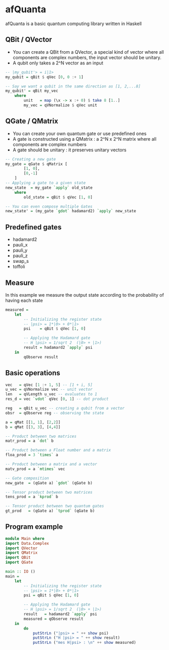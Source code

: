 # afQuanta
afQuanta is a basic quantum computing library written in Haskell

## QBit / QVector
* You can create a QBit from a QVector, a special kind of vector where all components are complex numbers, the input vector should be unitary.
* A qubit only takes a 2^N vector as an input

```Haskell
-- |my_qubit'> = i|1>
my_qubit = qBit $ qVec [0, 0 :+ 1]

-- Say we want a qubit in the same direction as [1, 2,...8]
my_qubit' = qBit my_vec
	where
		unit   = map (\x -> x :+ 0) $ take 8 [1..]
		my_vec = qVNormalize $ qVec unit
```

## QGate / QMatrix
* You can create your own quantum gate or use predefined ones
* A gate is constructed using a QMatrix : a 2^N x 2^N matrix where all components are complex numbers
* A gate should be unitary : it preserves unitary vectors

```Haskell
-- Creating a new gate
my_gate = qGate $ qMatrix [
		[1, 0],
		[0,-1]
	]
-- Applying a gate to a given state
new_state  = my_gate `apply` old_state
	where 
		old_state = qBit $ qVec [1, 0]

-- You can even compose multiple Gates
new_state' = (my_gate `gdot` hadamard2) `apply` new_state
```
## Predefined gates
* hadamard2
* pauli_x
* pauli_y
* pauli_z
* swap_s
* toffoli

## Measure
In this example we measure the output state according to the probability of having each state
```Haskell
measured =
	let
		-- Initializing the register state
		-- |psi> = 1*|0> + 0*|1>
		psi    = qBit $ qVec [1, 0]

		-- Applying the Hadamard gate
		-- H |psi> = 1/sqrt 2  (|0> + |1>)
		result = hadamard2 `apply` psi
	in
		qObserve result
```
## Basic operations
```Haskell
vec   = qVec [1 :+ 1, 5] -- [1 + i, 5]
u_vec = qVNormalize vec -- unit vector
len   = qVLength u_vec -- evaluates to 1
res_d = vec `vdot` qVec [0, 1] -- dot product

reg   = qBit u_vec -- creating a qubit from a vector
obsr  = qObserve reg -- observing the state

a = qMat [[1, 1], [2,2]]
b = qMat [[3, 3], [4,4]]

-- Product between two matrices
matr_prod = a `dot` b

-- Product between a Float number and a matrix
floa_prod = 3 `times` a

-- Product between a matrix and a vector
matv_prod = a `mtimes` vec

-- Gate composition
new_gate  = (qGate a) `gdot` (qGate b)

-- Tensor product between two matrices
tens_prod = a `kprod` b

-- Tensor product between two quantum gates
gt_prod   = (qGate a) `tprod` (qGate b)
```
## Program example
```Haskell
module Main where
import Data.Complex
import QVector
import QMatrix
import QBit
import QGate

main :: IO ()
main = 
	let
		-- Initializing the register state
		-- |psi> = 1*|0> + 0*|1>
		psi = qBit $ qVec [1, 0]

		-- Applying the Hadamard gate
		-- H |psi> = 1/sqrt 2  (|0> + |1>)
		result   = hadamard2 `apply` psi
		measured = qObserve result 
	in
		do
			putStrLn ("|psi> = " ++ show psi)
			putStrLn ("H |psi> = " ++ show result)
			putStrLn ("mes H|psi> : \n" ++ show measured)
```